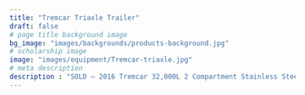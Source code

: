 ```yaml
---
title: "Tremcar Triaxle Trailer"
draft: false
# page title background image
bg_image: "images/backgrounds/products-background.jpg"
# scholarship image
image: "images/equipment/Tremcar-triaxle.jpg"
# meta description
description : "SOLD – 2016 Tremcar 32,000L 2 Compartment Stainless Steel Sanitary Triaxle Trailer"
---
```

